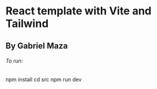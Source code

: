# React template with Vite and Tailwind

## By Gabriel Maza

###### To run:

npm install
cd src
npm run dev
